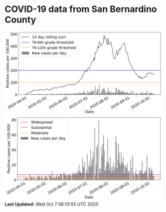 # COVID-19 data from San Bernardino County
![image1](plots/graph.png)
![image2](plots/classification.png)
**Last Updated:** Wed Oct  7 06:13:55 UTC 2020
